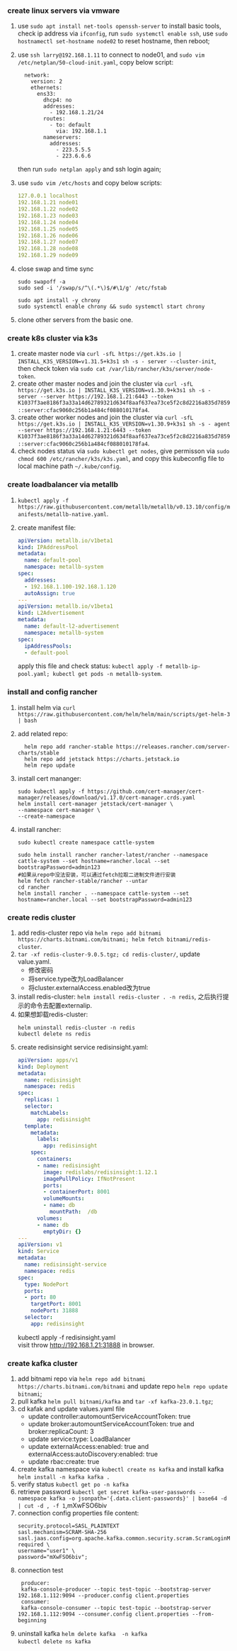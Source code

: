 ### create linux servers via vmware  

1. use `sudo apt install net-tools openssh-server` to install basic tools, check ip address via `ifconfig`, run `sudo systemctl enable ssh`, use `sudo hostnamectl set-hostname node02` to reset hostname, then reboot;  
2. use `ssh larry@192.168.1.11` to connect to node01, and `sudo vim /etc/netplan/50-cloud-init.yaml`, copy below script:  

    ```bashshell
      network:
        version: 2
        ethernets:
          ens33:
            dhcp4: no
            addresses:
              - 192.168.1.21/24
            routes:
              - to: default
                via: 192.168.1.1
            nameservers:
              addresses:
                - 223.5.5.5
                - 223.6.6.6
    ```  

    then run `sudo netplan apply` and ssh login again;  

3. use `sudo vim /etc/hosts` and copy below scripts:  

    ```yaml
    127.0.0.1 localhost
    192.168.1.21 node01
    192.168.1.22 node02
    192.168.1.23 node03
    192.168.1.24 node04
    192.168.1.25 node05
    192.168.1.26 node06
    192.168.1.27 node07
    192.168.1.28 node08
    192.168.1.29 node09
    ```  

4. close swap and time sync  

    ```bashshell
    sudo swapoff -a
    sudo sed -i '/swap/s/^\(.*\)$/#\1/g' /etc/fstab

    sudo apt install -y chrony
    sudo systemctl enable chrony && sudo systemctl start chrony
    ```  

5. clone other servers from the basic one.  


### create k8s cluster via k3s  

1. create master node via `curl -sfL https://get.k3s.io | INSTALL_K3S_VERSION=v1.31.5+k3s1 sh -s - server --cluster-init`, then check token via `sudo cat /var/lib/rancher/k3s/server/node-token`.  
2. create other master nodes and join the cluster via `curl -sfL https://get.k3s.io | INSTALL_K3S_VERSION=v1.30.9+k3s1 sh -s - server --server https://192.168.1.21:6443 --token K1037f3ae8186f3a33a14d62789321d634f8aaf637ea73ce5f2c8d2216a835d7859::server:cfac9060c256b1a484cf088010178fa4`.  
3. create other worker nodes and join the cluster via `curl -sfL https://get.k3s.io | INSTALL_K3S_VERSION=v1.30.9+k3s1 sh -s - agent --server https://192.168.1.21:6443 --token K1037f3ae8186f3a33a14d62789321d634f8aaf637ea73ce5f2c8d2216a835d7859::server:cfac9060c256b1a484cf088010178fa4`.  
4. check nodes status via `sudo kubectl get nodes`, give permisson via `sudo chmod 600 /etc/rancher/k3s/k3s.yaml`, and copy this kubeconfig file to local machine path `~/.kube/config`.  


### create loadbalancer via metallb  

1. `kubectl apply -f https://raw.githubusercontent.com/metallb/metallb/v0.13.10/config/manifests/metallb-native.yaml`.  
2. create manifest file:  
    ```yml
    apiVersion: metallb.io/v1beta1
    kind: IPAddressPool
    metadata:
      name: default-pool
      namespace: metallb-system
    spec:
      addresses:
      - 192.168.1.100-192.168.1.120
      autoAssign: true
    ---
    apiVersion: metallb.io/v1beta1
    kind: L2Advertisement
    metadata:
      name: default-l2-advertisement
      namespace: metallb-system
    spec:
      ipAddressPools:
      - default-pool
    ```  

    apply this file and check status: `kubectl apply -f metallb-ip-pool.yaml; kubectl get pods -n metallb-system`.  

### install and config rancher  

1. install helm via `curl https://raw.githubusercontent.com/helm/helm/main/scripts/get-helm-3 | bash`  
2. add related repo: 

    ```bashshell
      helm repo add rancher-stable https://releases.rancher.com/server-charts/stable
      helm repo add jetstack https://charts.jetstack.io
      helm repo update
    ```

3. install cert mananger:  

    ```
    sudo kubectl apply -f https://github.com/cert-manager/cert-manager/releases/download/v1.17.0/cert-manager.crds.yaml
    helm install cert-manager jetstack/cert-manager \
    --namespace cert-manager \
    --create-namespace
    ```

4. install rancher:  

      ```
      sudo kubectl create namespace cattle-system

      sudo helm install rancher rancher-latest/rancher --namespace cattle-system --set hostname=rancher.local --set bootstrapPassword=admin123
      #如果从repo中没法安装，可以通过fetch拉取二进制文件进行安装
      helm fetch rancher-stable/rancher --untar
      cd rancher
      helm install rancher . --namespace cattle-system --set hostname=rancher.local --set bootstrapPassword=admin123
      ```

### create redis cluster  

1. add redis-cluster repo via `helm repo add bitnami https://charts.bitnami.com/bitnami;
helm fetch bitnami/redis-cluster`.  
2. `tar -xf redis-cluster-9.0.5.tgz; cd redis-cluster/`, update value.yaml.  
    - 修改密码
    - 将service.type改为LoadBalancer
    - 将cluster.externalAccess.enabled改为true
3. install redis-cluster: `helm install redis-cluster . -n redis`, 之后执行提示的命令去配置externalip.  
4. 如果想卸载redis-cluster: 
    ```
    helm uninstall redis-cluster -n redis
    kubectl delete ns redis
    ```
5. create redisinsight service redisinsight.yaml: 
    ```yaml
    apiVersion: apps/v1
    kind: Deployment
    metadata: 
      name: redisinsight
      namespace: redis
    spec:
      replicas: 1
      selector: 
        matchLabels:
          app: redisinsight
      template: 
        metadata: 
          labels: 
            app: redisinsight
        spec:
          containers:
          - name: redisinsight
            image: redislabs/redisinsight:1.12.1
            imagePullPolicy: IfNotPresent
            ports: 
            - containerPort: 8001
            volumeMounts: 
            - name: db
              mountPath:  /db
          volumes:
          - name: db
            emptyDir: {}
    ---
    apiVersion: v1
    kind: Service
    metadata:
      name: redisinsight-service
      namespace: redis
    spec:
      type: NodePort
      ports:
      - port: 80
        targetPort: 8001
        nodePort: 31888
      selector:
        app: redisinsight
    ``` 
    kubectl apply -f redisinsight.yaml  
    visit throw http://192.168.1.21:31888 in browser.  


### create kafka cluster  

1. add bitnami repo via `helm repo add bitnami  https://charts.bitnami.com/bitnami` and update repo `helm repo update bitnami`;  
2. pull kafka `helm pull bitnami/kafka` and `tar -xf kafka-23.0.1.tgz`;
3. cd kafak and update values.yaml file  
   - update controller:automountServiceAccountToken: true
   - update broker:automountServiceAccountToken: true and broker:replicaCount: 3
   - update service:type: LoadBalancer
   - update externalAccess:enabled: true and externalAccess:autoDiscovery:enabled: true
   - update rbac:create: true
4. create kafka namespace via `kubectl create ns kafka` and install kafka `helm install -n kafka kafka .`
5. verify status `kubectl get po -n kafka`
6. retrieve password `kubectl get secret kafka-user-passwords --namespace kafka -o jsonpath='{.data.client-passwords}' | base64 -d | cut -d , -f 1`,mXwFSO6biv
7. connection config properties file content:
    ```
    security.protocol=SASL_PLAINTEXT
    sasl.mechanism=SCRAM-SHA-256
    sasl.jaas.config=org.apache.kafka.common.security.scram.ScramLoginModule required \
    username="user1" \
    password="mXwFSO6biv";
    ```
8. connection test
   ```
    producer:
    kafka-console-producer --topic test-topic --bootstrap-server 192.168.1.112:9094 --producer.config client.properties
    consumer:
    kafka-console-consumer --topic test-topic --bootstrap-server 192.168.1.112:9094 --consumer.config client.properties --from-beginning
   ```
9. uninstall kafka
    `helm delete kafka  -n kafka`  
    `kubectl delete ns kafka`  